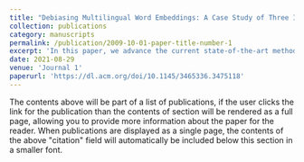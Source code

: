 ```yaml
---
title: "Debiasing Multilingual Word Embeddings: A Case Study of Three Indian Languages"
collection: publications
category: manuscripts
permalink: /publication/2009-10-01-paper-title-number-1
excerpt: 'In this paper, we advance the current state-of-the-art method for debiasing monolingual word embeddings so as to generalize well in a multilingual setting. We consider different methods to quantify bias and different debiasing approaches for monolingual as well as multilingual settings. We demonstrate the significance of our bias-mitigation approach on downstream NLP applications. Our proposed methods establish the state-of-the-art performance for debiasing multilingual embeddings for three Indian languages - Hindi, Bengali, and Telugu in addition to English. We believe that our work will open up new opportunities in building unbiased downstream NLP applications that are inherently dependent on the quality of the word embeddings used.'
date: 2021-08-29
venue: 'Journal 1'
paperurl: 'https://dl.acm.org/doi/10.1145/3465336.3475118'
---
```


The contents above will be part of a list of publications, if the user clicks the link for the publication than the contents of section will be rendered as a full page, allowing you to provide more information about the paper for the reader. When publications are displayed as a single page, the contents of the above "citation" field will automatically be included below this section in a smaller font.
